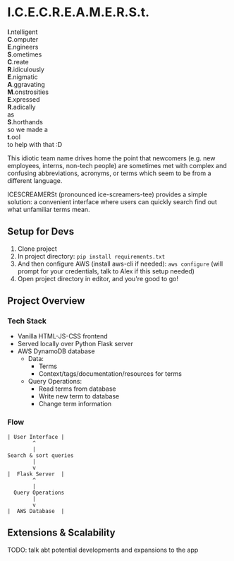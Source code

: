 # I.C.E.C.R.E.A.M.E.R.S.t.

**I**.ntelligent<br>
**C**.omputer<br>
**E**.ngineers<br>
**S**.ometimes<br>
**C**.reate<br>
**R**.idiculously<br>
**E**.nigmatic<br>
**A**.ggravating<br>
**M**.onstrosities<br>
**E**.xpressed<br>
**R**.adically<br>
as<br>
**S**.horthands<br>
so we made a<br>
**t**.ool<br>
to help with that :D

This idiotic team name drives home the point that 
newcomers (e.g. new employees, interns, non-tech people) 
are sometimes met with complex and confusing
abbreviations, acronyms, or terms which seem to be from
a different language.

ICESCREAMERSt (pronounced ice-screamers-tee) provides a simple solution: a convenient interface 
where users can quickly search find out what
unfamiliar terms mean.


## Setup for Devs

1. Clone project
2. In project directory: `pip install requirements.txt`
3. And then configure AWS (install aws-cli if needed): `aws configure` (will prompt for your credentials, talk to Alex if this setup needed)
4. Open project directory in editor, and you're good to go!

## Project Overview

### Tech Stack
- Vanilla HTML-JS-CSS frontend 
- Served locally over Python Flask server
- AWS DynamoDB database
  - Data:
    - Terms
    - Context/tags/documentation/resources for terms
  - Query Operations:
    - Read terms from database
    - Write new term to database
    - Change term information

### Flow

```
| User Interface |
        ^
        |
Search & sort queries
        |
        v
|  Flask Server  |
        ^
        |
  Query Operations
        |
        v
|  AWS Database  |

```

## Extensions & Scalability

TODO: talk abt potential developments and expansions to the app 
